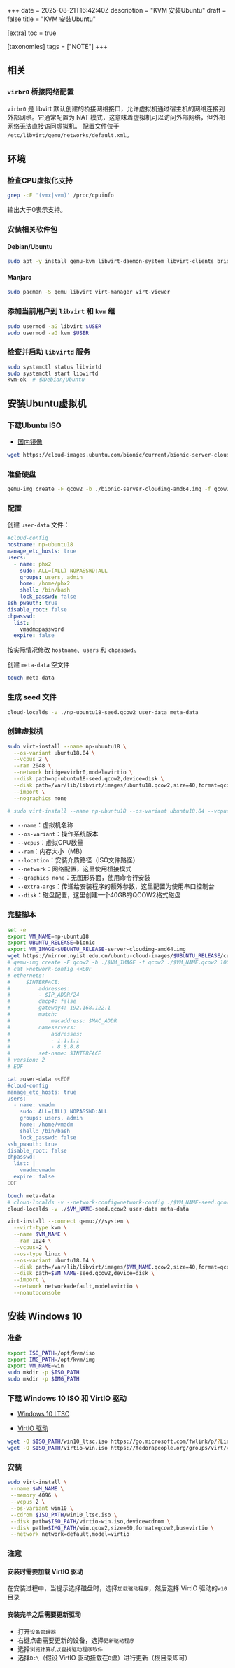 +++
date = 2025-08-21T16:42:40Z
description = "KVM 安装Ubuntu"
draft = false
title = "KVM 安装Ubuntu"

[extra]
toc = true

[taxonomies]
tags = ["NOTE"]
+++

## 相关

### `virbr0` 桥接网络配置

`virbr0` 是 libvirt 默认创建的桥接网络接口，允许虚拟机通过宿主机的网络连接到外部网络。它通常配置为 NAT 模式，这意味着虚拟机可以访问外部网络，但外部网络无法直接访问虚拟机。
配置文件位于 `/etc/libvirt/qemu/networks/default.xml`。

## 环境

### 检查CPU虚拟化支持

```bash
grep -cE '(vmx|svm)' /proc/cpuinfo
```

输出大于0表示支持。

### 安装相关软件包

#### Debian/Ubuntu

```bash
sudo apt -y install qemu-kvm libvirt-daemon-system libvirt-clients bridge-utils virt-manager cloud-image-utils
```

#### Manjaro

```bash
sudo pacman -S qemu libvirt virt-manager virt-viewer
```

### 添加当前用户到 `libvirt` 和 `kvm` 组

```bash
sudo usermod -aG libvirt $USER
sudo usermod -aG kvm $USER
```

### 检查并启动 `libvirtd` 服务

```bash
sudo systemctl status libvirtd
sudo systemctl start libvirtd
kvm-ok  # 仅Debian/Ubuntu
```

## 安装Ubuntu虚拟机

### 下载Ubuntu ISO

- [国内镜像](https://launchpad.net/ubuntu/+mirror/mirror.nyist.edu.cn-release)

```bash
wget https://cloud-images.ubuntu.com/bionic/current/bionic-server-cloudimg-amd64.img
```

### 准备硬盘

```bash
qemu-img create -F qcow2 -b ./bionic-server-cloudimg-amd64.img -f qcow2 ./np-ubuntu18.qcow2 40G
```

### 配置

创建 `user-data` 文件：

```yaml
#cloud-config
hostname: np-ubuntu18
manage_etc_hosts: true
users:
  - name: phx2
    sudo: ALL=(ALL) NOPASSWD:ALL
    groups: users, admin
    home: /home/phx2
    shell: /bin/bash
    lock_passwd: false
ssh_pwauth: true
disable_root: false
chpasswd:
  list: |
    vmadm:password
  expire: false
```

按实际情况修改 `hostname`、`users` 和 `chpasswd`。

创建 `meta-data` 空文件

```bash
touch meta-data
```

### 生成 seed 文件

```bash
cloud-localds -v ./np-ubuntu18-seed.qcow2 user-data meta-data
```

### 创建虚拟机

```bash
sudo virt-install --name np-ubuntu18 \
  --os-variant ubuntu18.04 \
  --vcpus 2 \
  --ram 2048 \
  --network bridge=virbr0,model=virtio \
  --disk path=np-ubuntu18-seed.qcow2,device=disk \
  --disk path=/var/lib/libvirt/images/ubuntu18.qcow2,size=40,format=qcow2,backing_store=np-ubuntu18.qcow2 \
  --import \
  --nographics none
```

```bash
# sudo virt-install --name np-ubuntu18 --os-variant ubuntu18.04 --vcpus 2 --ram 2048 --location $iso_path --network bridge=virbr0,model=virtio --graphics none --extra-args='console=ttyS0,115200n8 serial' --disk path=/var/lib/libvirt/images/ubuntu18.qcow2,size=40,format=qcow2,bus=virtio
```

- `--name`：虚拟机名称
- `--os-variant`：操作系统版本
- `--vcpus`：虚拟CPU数量
- `--ram`：内存大小（MB）
- `--location`：安装介质路径（ISO文件路径）
- `--network`：网络配置，这里使用桥接模式
- `--graphics none`：无图形界面，使用命令行安装
- `--extra-args`：传递给安装程序的额外参数，这里配置为使用串口控制台
- `--disk`：磁盘配置，这里创建一个40GB的QCOW2格式磁盘

### 完整脚本

```bash
set -e
export VM_NAME=np-ubuntu18
export UBUNTU_RELEASE=bionic
export VM_IMAGE=$UBUNTU_RELEASE-server-cloudimg-amd64.img
wget https://mirror.nyist.edu.cn/ubuntu-cloud-images/$UBUNTU_RELEASE/current/$UBUNTU_RELEASE-server-cloudimg-amd64.img
# qemu-img create -F qcow2 -b ./$VM_IMAGE -f qcow2 ./$VM_NAME.qcow2 10G
# cat >network-config <<EOF
# ethernets:
#     $INTERFACE:
#         addresses:
#         - $IP_ADDR/24
#         dhcp4: false
#         gateway4: 192.168.122.1
#         match:
#             macaddress: $MAC_ADDR
#         nameservers:
#             addresses:
#             - 1.1.1.1
#             - 8.8.8.8
#         set-name: $INTERFACE
# version: 2
# EOF

cat >user-data <<EOF
#cloud-config
manage_etc_hosts: true
users:
  - name: vmadm
    sudo: ALL=(ALL) NOPASSWD:ALL
    groups: users, admin
    home: /home/vmadm
    shell: /bin/bash
    lock_passwd: false
ssh_pwauth: true
disable_root: false
chpasswd:
  list: |
    vmadm:vmadm
  expire: false
EOF

touch meta-data
# cloud-localds -v --network-config=network-config ./$VM_NAME-seed.qcow2 user-data meta-data
cloud-localds -v ./$VM_NAME-seed.qcow2 user-data meta-data

virt-install --connect qemu:///system \
  --virt-type kvm \
  --name $VM_NAME \
  --ram 1024 \
  --vcpus=2 \
  --os-type linux \
  --os-variant ubuntu18.04 \
  --disk path=/var/lib/libvirt/images/$VM_NAME.qcow2,size=40,format=qcow2,backing_store=$VM_IMAGE \
  --disk path=$VM_NAME-seed.qcow2,device=disk \
  --import \
  --network network=default,model=virtio \
  --noautoconsole
```

## 安装 Windows 10

### 准备

```bash
export ISO_PATH=/opt/kvm/iso
export IMG_PATH=/opt/kvm/img
export VM_NAME=win
sudo mkdir -p $ISO_PATH
sudo mkdir -p $IMG_PATH
```

### 下载 Windows 10 ISO 和 VirtIO 驱动

- [Windows 10 LTSC](https://www.microsoft.com/en-us/evalcenter/download-windows-10-enterprise)

- [VirtIO 驱动](https://fedorapeople.org/groups/virt/virtio-win/direct-downloads/archive-virtio/)

```bash
wget -O $ISO_PATH/win10_ltsc.iso https://go.microsoft.com/fwlink/p/?LinkID=2195404&clcid=0x409&culture=en-us&country=US
wget -O $ISO_PATH/virtio-win.iso https://fedorapeople.org/groups/virt/virtio-win/direct-downloads/archive-virtio/virtio-win-0.1.271-1/virtio-win.iso
```

### 安装

```bash
sudo virt-install \
 --name $VM_NAME \
 --memory 4096 \
 --vcpus 2 \
 --os-variant win10 \
 --cdrom $ISO_PATH/win10_ltsc.iso \
 --disk path=$ISO_PATH/virtio-win.iso,device=cdrom \
 --disk path=$IMG_PATH/win.qcow2,size=60,format=qcow2,bus=virtio \
 --network network=default,model=virtio
```

### 注意

#### 安装时需要加载 VirtIO 驱动

在安装过程中，当提示选择磁盘时，选择`加载驱动程序`，然后选择 VirtIO 驱动的`w10`目录

#### 安装完毕之后需要更新驱动

- 打开`设备管理器`
- 右键点击需要更新的设备，选择`更新驱动程序`
- 选择`浏览计算机以查找驱动程序软件`
- 选择`D:\`（假设 VirtIO 驱动挂载在`D`盘）进行更新（根目录即可）
